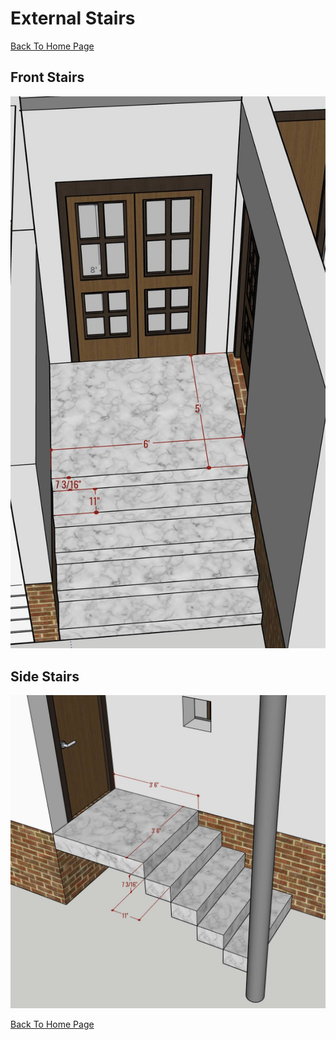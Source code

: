 # External Stairs

[Back To Home Page](../)


## Front Stairs
![Front Stairs](FrontStairs.jpg)

## Side Stairs
![Side Stairs](SideStairs.jpg)



[Back To Home Page](../)